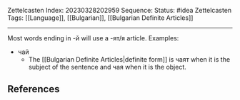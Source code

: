 Zettelcasten Index: 20230328202959
Sequence:
Status: #idea
Zettelcasten Tags: [[Language]], [[Bulgarian]], [[Bulgarian Definite Articles]]

---

Most words ending in -й will use a -ят/я article. Examples:
- чай
	- The [[Bulgarian Definite Articles|definite form]] is чаят when it is the subject of the sentence and чая when it is the object.

## References
